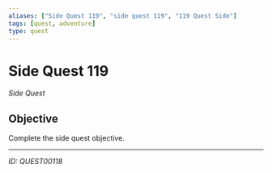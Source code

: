 ```yaml
---
aliases: ["Side Quest 119", "side quest 119", "119 Quest Side"]
tags: [quest, adventure]
type: quest
---
```


# Side Quest 119

*Side Quest*

## Objective
Complete the side quest objective.

---
*ID: QUEST00118*